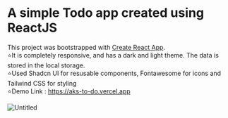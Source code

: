 # A simple Todo app created using ReactJS

This project was bootstrapped with [Create React App](https://github.com/facebook/create-react-app).
</br>
⭐It is completely responsive, and has a dark and light theme. The data is stored in the local storage.
</br>
⭐Used Shadcn UI for resusable components, Fontawesome for icons and Tailwind CSS for styling
</br>
⭐Demo Link : https://aks-to-do.vercel.app

![Untitled](https://github.com/Akshaypmna18/to-do/assets/67232475/0aadcac0-7eb7-4d4e-a12f-d4026843e028)
